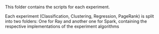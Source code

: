 This folder contains the scripts for each experiment.

Each experiment (Classification, Clustering, Regression, PageRank) is split into two folders: One for Ray and another one for Spark, containing the respective implementations of the experiment algorithms
